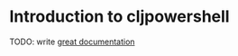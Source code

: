 # Introduction to cljpowershell

TODO: write [great documentation](http://jacobian.org/writing/what-to-write/)

